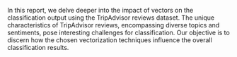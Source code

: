 In this report, we delve deeper into the impact of vectors on the classification output using the TripAdvisor reviews dataset. The unique characteristics of TripAdvisor reviews, encompassing diverse topics and sentiments, pose interesting challenges for classification. Our objective is to discern how the chosen vectorization techniques influence the overall classification results.
